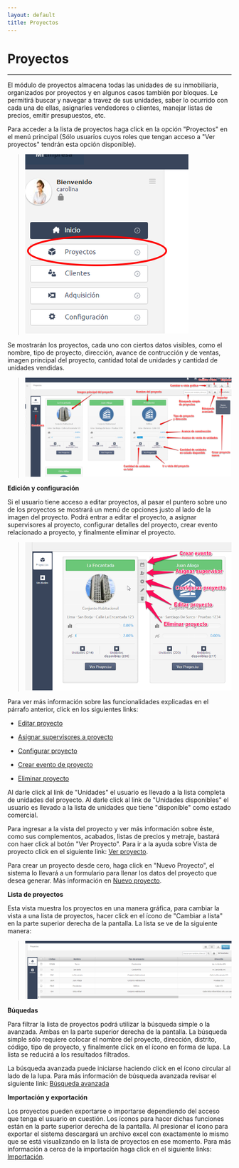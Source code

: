 ```yaml
---
layout: default
title: Proyectos
---
```


# Proyectos
---------------------------------------
  El módulo de proyectos almacena todas las unidades de su inmobiliaria, organizados por proyectos y en algunos casos también por bloques. Le permitirá buscar y navegar a travez de sus unidades, saber lo ocurrido con cada una de ellas, asignarles vendedores o clientes, manejar listas de precios, emitir presupuestos, etc.

  Para acceder a la lista de proyectos haga click en la opción "Proyectos" en el menú principal (Sólo usuarios cuyos roles que tengan acceso a "Ver proyectos" tendrán esta opción disponible).
  >![Proyectos](/images/mproyectos.png)

  Se mostrarán los proyectos, cada uno con ciertos datos visibles, como el nombre, tipo de proyecto, dirección, avance de contrucción y de ventas, imagen principal del proyecto, cantidad total de unidades y cantidad de unidades vendidas.
  >![Proyectos](/images/proyectos.png)

  
  **Edición y configuración**

  Si el usuario tiene acceso a editar proyectos, al pasar el puntero sobre uno de los proyectos se mostrará un menú de opciones justo al lado de la imagen del proyecto. Podrá entrar a editar el proyecto, a asignar supervisores al proyecto, configurar detalles del proyecto, crear evento relacionado a proyecto, y finalmente eliminar el proyecto.
  >![Menú de proyecto](/images/mproyecto.png)

  Para ver más información sobre las funcionalidades explicadas en el párrafo anterior, click en los siguientes links:
  
  * [Editar proyecto](editarproyecto.html)

  * [Asignar supervisores a proyecto](asignarsupervisores.html)

  * [Configurar proyecto](configurarproyecto.html)

  * [Crear evento de proyecto](eventoproyecto.html)

  * [Eliminar proyecto](eliminarproyecto.html)

  Al darle click al link de "Unidades" el usuario es llevado a la lista completa de unidades del proyecto. Al darle click al link de "Unidades disponibles" el usuario es llevado a la lista de unidades que tiene "disponible" como estado comercial.

  Para ingresar a la vista del proyecto y ver más información sobre éste, como sus complementos, acabados, listas de precios y metraje, bastará con haer click al botón "Ver Proyecto". Para ir a la ayuda sobre Vista de proyecto click en el siguiente link: [Ver proyecto](verproyecto.html).

  Para crear un proyecto desde cero, haga click en "Nuevo Proyecto", el sistema lo llevará a un formulario para llenar los datos del proyecto que desea generar. Más información en [Nuevo proyecto](nuevoproyecto.html).

  
  **Lista de proyectos**

  Esta vista muestra los proyectos en una manera gráfica, para cambiar la vista a una lista de proyectos, hacer click en el ícono de "Cambiar a lista" en la parte superior derecha de la pantalla. La lista se ve de la siguiente manera:
  >![Lista de proyectos](/images/listaproyectos.png)  


  **Búquedas**

  Para filtrar la lista de proyectos podrá utilizar la búsqueda simple o la avanzada. Ambas en la parte superior derecha de la pantalla. La búsqueda simple sólo requiere colocar el nombre del proyecto, dirección, distrito, código, tipo de proyecto, y finalmente click en el ícono en forma de lupa. La lista se reducirá a los resultados filtrados.

  La búsqueda avanzada puede iniciarse haciendo click en el ícono circular al lado de la lupa. Para más información de búsqueda avanzada revisar el siguiente link: [Búsqueda avanzada](bavanzada.html)

  **Importación y exportación**

  Los proyectos pueden exportarse o importarse dependiendo del acceso que tenga el usuario en cuestión. Los íconos para hacer dichas funciones están en la parte superior derecha de la pantalla. Al presionar el ícono para exportar el sistema descargará un archivo excel con exactamente lo mismo que se está visualizando en la lista de proyectos en ese momento. Para más información a cerca de la importacíón haga click en el siguiente links: [Importación](importacion.html).


